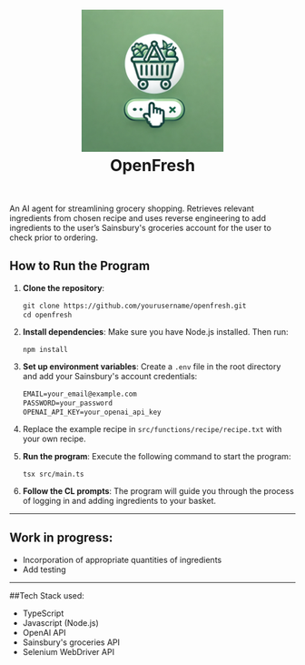 <h1 align="center">
    <img src="images/openfresh_logo.webp" alt="openfresh logo" height="250">
    <br/>
    OpenFresh
</h1>
<br>

An AI agent for streamlining grocery shopping. Retrieves relevant ingredients from chosen recipe and uses reverse engineering to add ingredients to the user’s Sainsbury's groceries account for the user to check prior to ordering.

## How to Run the Program
1. **Clone the repository**: 
   ```
   git clone https://github.com/yourusername/openfresh.git
   cd openfresh
   ```
2. **Install dependencies**: 
   Make sure you have Node.js installed. Then run:
   ```
   npm install
   ```
3. **Set up environment variables**: 
   Create a `.env` file in the root directory and add your Sainsbury's account credentials:
   ```
   EMAIL=your_email@example.com
   PASSWORD=your_password
   OPENAI_API_KEY=your_openai_api_key

4. Replace the example recipe in `src/functions/recipe/recipe.txt` with your own recipe.
   
5. **Run the program**: 
   Execute the following command to start the program:
   ```
   tsx src/main.ts
   ```
6. **Follow the CL prompts**: 
   The program will guide you through the process of logging in and adding ingredients to your basket.

-----

## Work in progress:
- Incorporation of appropriate quantities of ingredients
- Add testing

-----

##Tech Stack used:
- TypeScript
- Javascript (Node.js)
- OpenAI API
- Sainsbury's groceries API
- Selenium WebDriver API